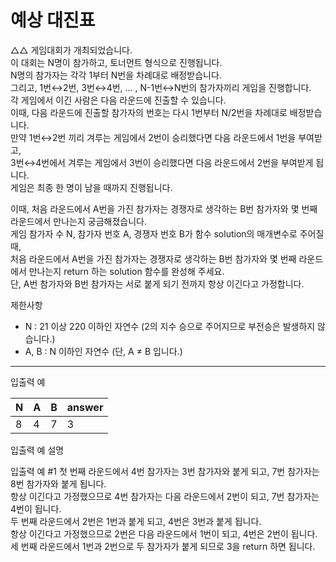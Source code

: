 # 예상 대진표
△△ 게임대회가 개최되었습니다.  
이 대회는 N명이 참가하고, 토너먼트 형식으로 진행됩니다.  
N명의 참가자는 각각 1부터 N번을 차례대로 배정받습니다.  
그리고, 1번↔2번, 3번↔4번, ... , N-1번↔N번의 참가자끼리 게임을 진행합니다.  
각 게임에서 이긴 사람은 다음 라운드에 진출할 수 있습니다.  
이때, 다음 라운드에 진출할 참가자의 번호는 다시 1번부터 N/2번을 차례대로 배정받습니다.  
만약 1번↔2번 끼리 겨루는 게임에서 2번이 승리했다면 다음 라운드에서 1번을 부여받고,  
3번↔4번에서 겨루는 게임에서 3번이 승리했다면 다음 라운드에서 2번을 부여받게 됩니다.  
게임은 최종 한 명이 남을 때까지 진행됩니다.

이때, 처음 라운드에서 A번을 가진 참가자는 경쟁자로 생각하는 B번 참가자와 몇 번째 라운드에서 만나는지 궁금해졌습니다.  
게임 참가자 수 N, 참가자 번호 A, 경쟁자 번호 B가 함수 solution의 매개변수로 주어질 때,  
처음 라운드에서 A번을 가진 참가자는 경쟁자로 생각하는 B번 참가자와 몇 번째 라운드에서 만나는지 return 하는 solution 함수를 완성해 주세요.  
단, A번 참가자와 B번 참가자는 서로 붙게 되기 전까지 항상 이긴다고 가정합니다.

제한사항
* N : 21 이상 220 이하인 자연수 (2의 지수 승으로 주어지므로 부전승은 발생하지 않습니다.)
* A, B : N 이하인 자연수 (단, A ≠ B 입니다.)

---

입출력 예

|N|A|B|answer|
|---|---|---|---|
|8|4|7|3|

입출력 예 설명  

입출력 예 #1
첫 번째 라운드에서 4번 참가자는 3번 참가자와 붙게 되고, 7번 참가자는 8번 참가자와 붙게 됩니다.  
항상 이긴다고 가정했으므로 4번 참가자는 다음 라운드에서 2번이 되고, 7번 참가자는 4번이 됩니다.  
두 번째 라운드에서 2번은 1번과 붙게 되고, 4번은 3번과 붙게 됩니다.  
항상 이긴다고 가정했으므로 2번은 다음 라운드에서 1번이 되고, 4번은 2번이 됩니다.  
세 번째 라운드에서 1번과 2번으로 두 참가자가 붙게 되므로 3을 return 하면 됩니다.